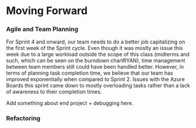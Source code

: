 # Moving Forward
### Agile and Team Planning

For Sprint 4 and onward, our team needs to do a better job capitalizing on the first week of the Sprint cycle. Even though it was mostly an issue this week due to a large workload outside the scope of this class (midterms and such, which can be seen on the burndown chartRYAN), time management between team members still could have been handled better. However, in terms of planning task completion time, we believe that our team has improved exponentially when compared to Sprint 2. Issues with the Azure Boards this sprint came down to mostly overloading tasks rather than a lack of awareness to their completion times.

Add something about end project + debugging here.

### Refactoring
